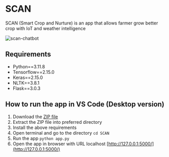 # SCAN
SCAN (Smart Crop and Nurture) is an app that allows farmer grow better crop with IoT and weather intelligence

![scan-chatbot](https://github.com/yohanesnuwara/SCAN/assets/51282928/e9e303e2-2bff-4a6b-8204-9f48f2c3d0a3)

## Requirements
* Python==3.11.8
* Tensorflow==2.15.0
* Keras==2.15.0
* NLTK==3.8.1
* Flask==3.0.3

## How to run the app in VS Code (Desktop version)
1. Download the [ZIP file](https://github.com/yohanesnuwara/SCAN/blob/main/SCAN.zip)
2. Extract the ZIP file into preferred directory
3. Install the above requirements
4. Open terminal and go to the directory ```cd SCAN```
5. Run the app ```python app.py```
6. Open the app in browser with URL localhost [http://127.0.0.1:5000/](http://127.0.0.1:5000/)
